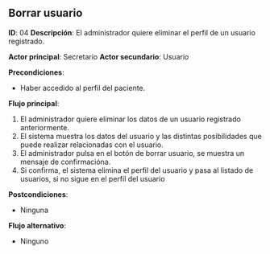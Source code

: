 ## Borrar usuario
**ID**: 04
**Descripción**: El administrador quiere eliminar el perfil de un usuario registrado.

**Actor principal**: Secretario
**Actor secundario**: Usuario

**Precondiciones**:
* Haber accedido al perfil del paciente.

**Flujo principal**:
1. El administrador quiere eliminar los datos de un usuario registrado anteriormente.
1. El sistema muestra los datos del usuario y las distintas posibilidades que puede realizar relacionadas con el usuario.
1. El administrador pulsa en el botón de borrar usuario, se muestra un mensaje de confirmacióna.
1. Si confirma, el sistema elimina el perfil del usuario y pasa al listado de usuarios, si no sigue en el perfíl del usuario

**Postcondiciones**: 
* Ninguna

**Flujo alternativo**:
* Ninguno
